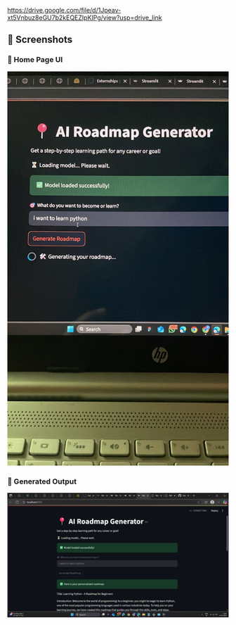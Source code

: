 https://drive.google.com/file/d/1Jpeav-xt5Vnbuz8eGU7b2kEQEZIpKIPg/view?usp=drive_link
## 📸 Screenshots

### 🔹 Home Page UI
![Home Page](screenshots/ui_homepage.jpg)

### 🔹 Generated Output
![Output](screenshots/generated_output.png)
